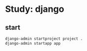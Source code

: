 # Study: django

## start

```bash
django-admin startproject project .
django-admin startapp app
```
